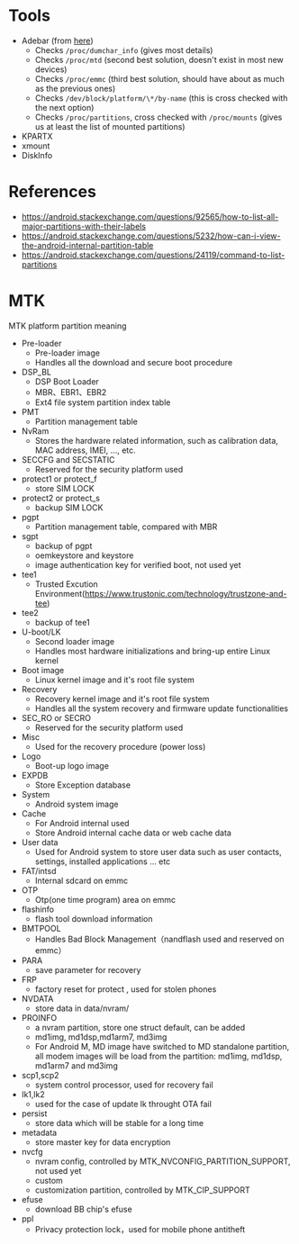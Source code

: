 # Tools
- Adebar (from [here](https://android.stackexchange.com/questions/92565/how-to-list-all-major-partitions-with-their-labels))
	- Checks `/proc/dumchar_info` (gives most details)
	- Checks `/proc/mtd` (second best solution, doesn't exist in most new devices)
	- Checks `/proc/emmc` (third best solution, should have about as much as the previous ones)
	- Checks `/dev/block/platform/\*/by-name` (this is cross checked with the next option)
	- Checks `/proc/partitions`, cross checked with `/proc/mounts` (gives us at least the list of mounted partitions)
- KPARTX
- xmount
- DiskInfo

# References
- https://android.stackexchange.com/questions/92565/how-to-list-all-major-partitions-with-their-labels
- https://android.stackexchange.com/questions/5232/how-can-i-view-the-android-internal-partition-table
- https://android.stackexchange.com/questions/24119/command-to-list-partitions
# MTK
MTK platform partition meaning

- Pre-loader
	- Pre-loader image
	- Handles all the download and secure boot procedure 
- DSP_BL
	- DSP Boot Loader
	- MBR、EBR1、EBR2
	- Ext4 file system partition index table
- PMT
	- Partition management table
- NvRam
	- Stores the hardware related information, such as calibration data, MAC address, IMEI, …, etc.
- SECCFG and SECSTATIC
	- Reserved for the security platform used
- protect1 or protect_f
	- store SIM LOCK
- protect2 or protect_s
	- backup SIM LOCK
- pgpt
	- Partition management table, compared with MBR
- sgpt
	- backup of pgpt
	- oemkeystore and keystore
	- image authentication key for verified boot, not used yet
- tee1
	- Trusted Excution Environment(https://www.trustonic.com/technology/trustzone-and-tee)
- tee2
	- backup of tee1
- U-boot/LK
	- Second loader image
	- Handles most hardware initializations and bring-up entire Linux kernel
- Boot image
	- Linux kernel image and it's root file system
- Recovery
	- Recovery kernel image and it's root file system
	- Handles all the system recovery and firmware update functionalities
- SEC_RO or SECRO
	- Reserved for the security platform used
- Misc
	- Used for the recovery procedure (power loss)
- Logo
	- Boot-up logo image
- EXPDB
	- Store Exception database
- System
	- Android system image
- Cache
	- For  Android internal used
	- Store Android internal cache data or web cache data
- User data
	- Used for Android system to store user data such as user contacts, settings, installed applications … etc
- FAT/intsd
	- Internal sdcard on emmc
- OTP
	- Otp(one time program) area on emmc
- flashinfo
	- flash tool download information
- BMTPOOL
	- Handles Bad Block Management（nandflash used and reserved on emmc）
- PARA
	- save parameter for recovery
- FRP
	- factory reset for protect , used for stolen phones
- NVDATA
	- store data in data/nvram/
- PROINFO
	- a nvram partition, store one struct default, can be added
	-   md1img, md1dsp,md1arm7, md3img
	- For Android M, MD image have switched to MD standalone partition, all modem images will be load from the partition: md1img, md1dsp, md1arm7 and md3img
 - scp1,scp2
	- system control processor, used for recovery fail
- lk1,lk2
	- used for the case of update lk throught OTA fail
- persist
	- store data which will be stable for a long time
- metadata
	- store master key for data encryption
- nvcfg
	- nvram config, controlled by MTK_NVCONFIG_PARTITION_SUPPORT, not used yet
	- custom
	- customization partition, controlled by MTK_CIP_SUPPORT
- efuse
	- download BB chip's efuse
- ppl
	- Privacy protection lock，used for mobile phone antitheft

